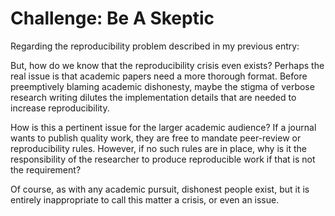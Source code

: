 # Challenge: Be A Skeptic
Regarding the reproducibility problem described in my previous entry:

But, how do we know that the reproducibility crisis even exists? Perhaps the real issue is that academic papers need a more thorough format. Before preemptively blaming academic dishonesty, maybe the stigma of verbose research writing dilutes the implementation details that are needed to increase reproducibility. 

How is this a pertinent issue for the larger academic audience? If a journal wants to publish quality work, they are free to mandate peer-review or reproducibility rules. However, if no such rules are in place, why is it the responsibility of the researcher to produce reproducible work if that is not the requirement?

Of course, as with any academic pursuit, dishonest people exist, but it is entirely inappropriate to call this matter a crisis, or even an issue.
